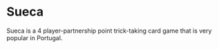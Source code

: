 Sueca
===
Sueca is a 4 player-partnership point trick-taking card game that is very popular in Portugal.
